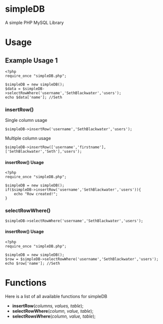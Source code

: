 # simpleDB
A simple PHP MySQL Library

# Usage
## Example Usage 1
```
<?php
require_once "simpleDB.php";

$simpleDB = new simpleDB();
$data = $simpleDB->selectRowWhere('username','SethBlackwater','users');
echo $data['name']; //Seth
```

### insertRow()
Single column usage
```
$simpleDB->insertRow('username','SethBlackwater','users');
```
Multiple column usage
```
$simpleDB->insertRow(['username','firstname'],['SethBlackwater','Seth'],'users');
```
#### insertRow() Usage
```
<?php
require_once "simpleDB.php";

$simpleDB = new simpleDB();
if($simpleDB->insertRow('username','SethBlackwater','users')){
    echo "Row created!";
}

```

### selectRowWhere()
```
$simpleDB->selectRowWhere('username','SethBlackwater','users');
```
#### insertRow() Usage
```
<?php
require_once "simpleDB.php";

$simpleDB = new simpleDB();
$row = $simpleDB->selectRowWhere('username','SethBlackwater','users');
echo $row['name']; //Seth
```


# Functions
Here is a list of all available functions for simpleDB

* __insertRow__(*columns, values, table*);
* __selectRowWhere__(*column, value, table*);
* __selectRowsWhere__(*column, value, table*);
